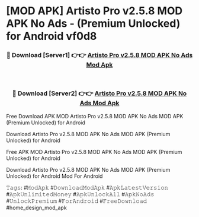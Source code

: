 # [MOD APK] Artisto Pro v2.5.8 MOD APK No Ads - (Premium Unlocked) for Android vf0d8



<div align="center">
<h3>🔴 Download [Server1] 👉👉 <a href="https://momento.my/?title=Artisto_Pro_v2.5.8_MOD_APK_No_Ads">Artisto Pro v2.5.8 MOD APK No Ads Mod Apk</a></h3><br>

<h3>🔴 Download [Server2] 👉👉 <a href="https://momento.my/?title=Artisto_Pro_v2.5.8_MOD_APK_No_Ads">Artisto Pro v2.5.8 MOD APK No Ads Mod Apk</a></h3>
</div>



Free Download APK MOD Artisto Pro v2.5.8 MOD APK No Ads MOD APK (Premium Unlocked) for Android

Download Artisto Pro v2.5.8 MOD APK No Ads MOD APK (Premium Unlocked) for Android

Free APK MOD Artisto Pro v2.5.8 MOD APK No Ads MOD APK (Premium Unlocked) for Android

Download Artisto Pro v2.5.8 MOD APK No Ads MOD APK (Premium Unlocked) for Android Mod For Android

𝚃𝚊𝚐𝚜: #𝙼𝚘𝚍𝙰𝚙𝚔 #𝙳𝚘𝚠𝚗𝚕𝚘𝚊𝚍𝙼𝚘𝚍𝙰𝚙𝚔 #𝙰𝚙𝚔𝙻𝚊𝚝𝚎𝚜𝚝𝚅𝚎𝚛𝚜𝚒𝚘𝚗 #𝙰𝚙𝚔𝚄𝚗𝚕𝚒𝚖𝚒𝚝𝚎𝚍𝙼𝚘𝚗𝚎𝚢 #𝙰𝚙𝚔𝚄𝚗𝚕𝚘𝚌𝚔𝙰𝚕𝚕 #𝙰𝚙𝚔𝙽𝚘𝙰𝚍𝚜 #𝚄𝚗𝚕𝚘𝚌𝚔𝙿𝚛𝚎𝚖𝚒𝚞𝚖 #𝙵𝚘𝚛𝙰𝚗𝚍𝚛𝚘𝚒𝚍 #𝙵𝚛𝚎𝚎𝙳𝚘𝚠𝚗𝚕𝚘𝚊𝚍 #home_design_mod_apk
